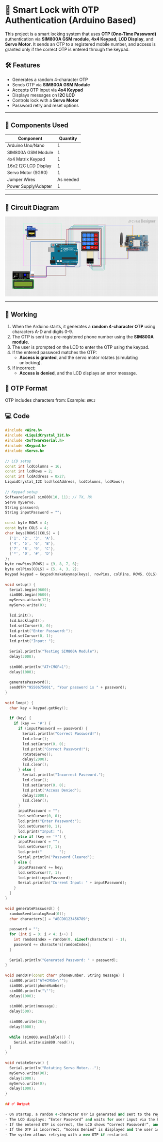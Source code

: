 # 🔐 Smart Lock with OTP Authentication (Arduino Based)

This project is a smart locking system that uses **OTP (One-Time Password)** authentication via **SIM800A GSM module**, **4x4 Keypad**, **LCD Display**, and **Servo Motor**. It sends an OTP to a registered mobile number, and access is granted only if the correct OTP is entered through the keypad.

## 🛠️ Features

- Generates a random 4-character OTP
- Sends OTP via **SIM800A GSM Module**
- Accepts OTP input via **4x4 Keypad**
- Displays messages on **I2C LCD**
- Controls lock with a **Servo Motor**
- Password retry and reset options

---

## 🧰 Components Used

| Component             | Quantity |
|-----------------------|----------|
| Arduino Uno/Nano      | 1        |
| SIM800A GSM Module    | 1        |
| 4x4 Matrix Keypad     | 1        |
| 16x2 I2C LCD Display  | 1        |
| Servo Motor (SG90)    | 1        |
| Jumper Wires          | As needed |
| Power Supply/Adapter  | 1        |

---

## 🔌 Circuit Diagram

![Circuit Diagram](https://github.com/obulsai/Smart-lock-with-OTP-authentication/blob/89fefe85b79876f69a6a1d01c82608bcba3d1959/circuit_image%20(7).png)

---

## 🧠 Working

1. When the Arduino starts, it generates a **random 4-character OTP** using characters A-D and digits 0-9.
2. The OTP is sent to a pre-registered phone number using the **SIM800A module**.
3. The user is prompted on the LCD to enter the OTP using the keypad.
4. If the entered password matches the OTP:
   - **Access is granted**, and the servo motor rotates (simulating unlocking).
5. If incorrect:
   - **Access is denied**, and the LCD displays an error message.

## 🔢 OTP Format

OTP includes characters from:
Example: `B9C3`

## 💻 Code

```cpp
#include <Wire.h>
#include <LiquidCrystal_I2C.h>
#include <SoftwareSerial.h>
#include <Keypad.h>
#include <Servo.h>

// LCD setup
const int lcdColumns = 16;
const int lcdRows = 2;
const int lcdAddress = 0x27;
LiquidCrystal_I2C lcd(lcdAddress, lcdColumns, lcdRows);

// Keypad setup
SoftwareSerial sim800(10, 11); // TX, RX
Servo myServo;
String password;
String inputPassword = "";

const byte ROWS = 4;
const byte COLS = 4;
char keys[ROWS][COLS] = {
  {'1', '2', '3', 'A'},
  {'4', '5', '6', 'B'},
  {'7', '8', '9', 'C'},
  {'*', '0', '#', 'D'}
};
byte rowPins[ROWS] = {9, 8, 7, 6};
byte colPins[COLS] = {5, 4, 3, 2};
Keypad keypad = Keypad(makeKeymap(keys), rowPins, colPins, ROWS, COLS);

void setup() {
  Serial.begin(9600);
  sim800.begin(9600);
  myServo.attach(12);
  myServo.write(0);

  lcd.init();
  lcd.backlight();
  lcd.setCursor(0, 0);
  lcd.print("Enter Password:");
  lcd.setCursor(0, 1);
  lcd.print("Input: ");

  Serial.println("Testing SIM800A Module");
  delay(3000);

  sim800.println("AT+CMGF=1");
  delay(1000);

  generatePassword();
  sendOTP("9550675001", "Your password is " + password);
}

void loop() {
  char key = keypad.getKey();

  if (key) {
    if (key == '#') {
      if (inputPassword == password) {
        Serial.println("Correct Password!");
        lcd.clear();
        lcd.setCursor(0, 0);
        lcd.print("Correct Password!");
        rotateServo();
        delay(2000);
        lcd.clear();
      } else {
        Serial.println("Incorrect Password.");
        lcd.clear();
        lcd.setCursor(0, 0);
        lcd.print("Access Denied");
        delay(2000);
        lcd.clear();
      }
      inputPassword = "";
      lcd.setCursor(0, 0);
      lcd.print("Enter Password:");
      lcd.setCursor(0, 1);
      lcd.print("Input: ");
    } else if (key == '*') {
      inputPassword = "";
      lcd.setCursor(7, 1);
      lcd.print("        ");
      Serial.println("Password Cleared");
    } else {
      inputPassword += key;
      lcd.setCursor(7, 1);
      lcd.print(inputPassword);
      Serial.println("Current Input: " + inputPassword);
    }
  }
}

void generatePassword() {
  randomSeed(analogRead(0));
  char characters[] = "ABCD0123456789";

  password = "";
  for (int i = 0; i < 4; i++) {
    int randomIndex = random(0, sizeof(characters) - 1);
    password += characters[randomIndex];
  }

  Serial.println("Generated Password: " + password);
}

void sendOTP(const char* phoneNumber, String message) {
  sim800.print("AT+CMGS=\"");
  sim800.print(phoneNumber);
  sim800.println("\"");
  delay(1000);

  sim800.print(message);
  delay(500);

  sim800.write(26);
  delay(5000);

  while (sim800.available()) {
    Serial.write(sim800.read());
  }
}

void rotateServo() {
  Serial.println("Rotating Servo Motor...");
  myServo.write(90);
  delay(2000);
  myServo.write(0);
  delay(1000);
}

## ✅ Output

- On startup, a random 4-character OTP is generated and sent to the registered mobile number via the SIM800A GSM module.
- The LCD displays: “Enter Password” and waits for user input via the keypad.
- If the entered OTP is correct, the LCD shows “Correct Password!”, and the servo motor rotates to unlock.
- If the OTP is incorrect, “Access Denied” is displayed and the user is prompted again.
- The system allows retrying with a new OTP if restarted.
